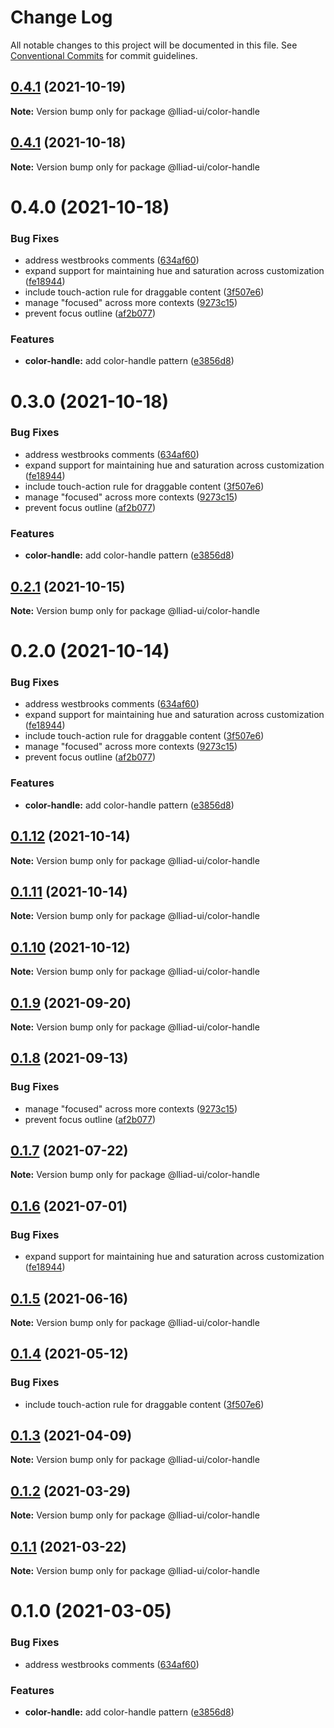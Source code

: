# Change Log

All notable changes to this project will be documented in this file.
See [Conventional Commits](https://conventionalcommits.org) for commit guidelines.

## [0.4.1](https://github.com/gaoding-inc/Iliad-ui/compare/@lliad-ui/color-handle@0.4.0...@lliad-ui/color-handle@0.4.1) (2021-10-19)

**Note:** Version bump only for package @lliad-ui/color-handle





## [0.4.1](https://github.com/gaoding-inc/Iliad-ui/compare/@lliad-ui/color-handle@0.4.0...@lliad-ui/color-handle@0.4.1) (2021-10-18)

**Note:** Version bump only for package @lliad-ui/color-handle





# 0.4.0 (2021-10-18)


### Bug Fixes

* address westbrooks comments ([634af60](https://github.com/gaoding-inc/Iliad-ui/commit/634af60f88b0c998b30697dfbd13c9c466ed539d))
* expand support for maintaining hue and saturation across customization ([fe18944](https://github.com/gaoding-inc/Iliad-ui/commit/fe18944da268bd16fbb3e643fa4695d7e2d0e5d7))
* include touch-action rule for draggable content ([3f507e6](https://github.com/gaoding-inc/Iliad-ui/commit/3f507e6dba718ae2b7415454eba859a9790e43e7))
* manage "focused" across more contexts ([9273c15](https://github.com/gaoding-inc/Iliad-ui/commit/9273c15144323bd8d62626b4e35b1975bffabf2a))
* prevent focus outline ([af2b077](https://github.com/gaoding-inc/Iliad-ui/commit/af2b07704ae01409649be3ee1b45c15463cd9baf))


### Features

* **color-handle:** add color-handle pattern ([e3856d8](https://github.com/gaoding-inc/Iliad-ui/commit/e3856d8894d91336d073c639b8fbc6f35d3d1276))





# 0.3.0 (2021-10-18)


### Bug Fixes

* address westbrooks comments ([634af60](https://github.com/gaoding-inc/Iliad-ui/commit/634af60f88b0c998b30697dfbd13c9c466ed539d))
* expand support for maintaining hue and saturation across customization ([fe18944](https://github.com/gaoding-inc/Iliad-ui/commit/fe18944da268bd16fbb3e643fa4695d7e2d0e5d7))
* include touch-action rule for draggable content ([3f507e6](https://github.com/gaoding-inc/Iliad-ui/commit/3f507e6dba718ae2b7415454eba859a9790e43e7))
* manage "focused" across more contexts ([9273c15](https://github.com/gaoding-inc/Iliad-ui/commit/9273c15144323bd8d62626b4e35b1975bffabf2a))
* prevent focus outline ([af2b077](https://github.com/gaoding-inc/Iliad-ui/commit/af2b07704ae01409649be3ee1b45c15463cd9baf))


### Features

* **color-handle:** add color-handle pattern ([e3856d8](https://github.com/gaoding-inc/Iliad-ui/commit/e3856d8894d91336d073c639b8fbc6f35d3d1276))





## [0.2.1](https://github.com/adobe/spectrum-web-components/compare/@lliad-ui/color-handle@0.2.0...@lliad-ui/color-handle@0.2.1) (2021-10-15)

**Note:** Version bump only for package @lliad-ui/color-handle

# 0.2.0 (2021-10-14)

### Bug Fixes

-   address westbrooks comments ([634af60](https://github.com/adobe/spectrum-web-components/commit/634af60f88b0c998b30697dfbd13c9c466ed539d))
-   expand support for maintaining hue and saturation across customization ([fe18944](https://github.com/adobe/spectrum-web-components/commit/fe18944da268bd16fbb3e643fa4695d7e2d0e5d7))
-   include touch-action rule for draggable content ([3f507e6](https://github.com/adobe/spectrum-web-components/commit/3f507e6dba718ae2b7415454eba859a9790e43e7))
-   manage "focused" across more contexts ([9273c15](https://github.com/adobe/spectrum-web-components/commit/9273c15144323bd8d62626b4e35b1975bffabf2a))
-   prevent focus outline ([af2b077](https://github.com/adobe/spectrum-web-components/commit/af2b07704ae01409649be3ee1b45c15463cd9baf))

### Features

-   **color-handle:** add color-handle pattern ([e3856d8](https://github.com/adobe/spectrum-web-components/commit/e3856d8894d91336d073c639b8fbc6f35d3d1276))

## [0.1.12](https://github.com/adobe/spectrum-web-components/compare/@lliad-ui/color-handle@0.1.10...@lliad-ui/color-handle@0.1.12) (2021-10-14)

**Note:** Version bump only for package @lliad-ui/color-handle

## [0.1.11](https://github.com/adobe/spectrum-web-components/compare/@lliad-ui/color-handle@0.1.10...@lliad-ui/color-handle@0.1.11) (2021-10-14)

**Note:** Version bump only for package @lliad-ui/color-handle

## [0.1.10](https://github.com/adobe/spectrum-web-components/compare/@lliad-ui/color-handle@0.1.9...@lliad-ui/color-handle@0.1.10) (2021-10-12)

**Note:** Version bump only for package @lliad-ui/color-handle

## [0.1.9](https://github.com/adobe/spectrum-web-components/compare/@lliad-ui/color-handle@0.1.8...@lliad-ui/color-handle@0.1.9) (2021-09-20)

**Note:** Version bump only for package @lliad-ui/color-handle

## [0.1.8](https://github.com/adobe/spectrum-web-components/compare/@lliad-ui/color-handle@0.1.7...@lliad-ui/color-handle@0.1.8) (2021-09-13)

### Bug Fixes

-   manage "focused" across more contexts ([9273c15](https://github.com/adobe/spectrum-web-components/commit/9273c15144323bd8d62626b4e35b1975bffabf2a))
-   prevent focus outline ([af2b077](https://github.com/adobe/spectrum-web-components/commit/af2b07704ae01409649be3ee1b45c15463cd9baf))

## [0.1.7](https://github.com/adobe/spectrum-web-components/compare/@lliad-ui/color-handle@0.1.6...@lliad-ui/color-handle@0.1.7) (2021-07-22)

**Note:** Version bump only for package @lliad-ui/color-handle

## [0.1.6](https://github.com/adobe/spectrum-web-components/compare/@lliad-ui/color-handle@0.1.5...@lliad-ui/color-handle@0.1.6) (2021-07-01)

### Bug Fixes

-   expand support for maintaining hue and saturation across customization ([fe18944](https://github.com/adobe/spectrum-web-components/commit/fe18944da268bd16fbb3e643fa4695d7e2d0e5d7))

## [0.1.5](https://github.com/adobe/spectrum-web-components/compare/@lliad-ui/color-handle@0.1.4...@lliad-ui/color-handle@0.1.5) (2021-06-16)

**Note:** Version bump only for package @lliad-ui/color-handle

## [0.1.4](https://github.com/adobe/spectrum-web-components/compare/@lliad-ui/color-handle@0.1.3...@lliad-ui/color-handle@0.1.4) (2021-05-12)

### Bug Fixes

-   include touch-action rule for draggable content ([3f507e6](https://github.com/adobe/spectrum-web-components/commit/3f507e6dba718ae2b7415454eba859a9790e43e7))

## [0.1.3](https://github.com/adobe/spectrum-web-components/compare/@lliad-ui/color-handle@0.1.2...@lliad-ui/color-handle@0.1.3) (2021-04-09)

**Note:** Version bump only for package @lliad-ui/color-handle

## [0.1.2](https://github.com/adobe/spectrum-web-components/compare/@lliad-ui/color-handle@0.1.1...@lliad-ui/color-handle@0.1.2) (2021-03-29)

**Note:** Version bump only for package @lliad-ui/color-handle

## [0.1.1](https://github.com/adobe/spectrum-web-components/compare/@lliad-ui/color-handle@0.1.0...@lliad-ui/color-handle@0.1.1) (2021-03-22)

**Note:** Version bump only for package @lliad-ui/color-handle

# 0.1.0 (2021-03-05)

### Bug Fixes

-   address westbrooks comments ([634af60](https://github.com/adobe/spectrum-web-components/commit/634af60f88b0c998b30697dfbd13c9c466ed539d))

### Features

-   **color-handle:** add color-handle pattern ([e3856d8](https://github.com/adobe/spectrum-web-components/commit/e3856d8894d91336d073c639b8fbc6f35d3d1276))
